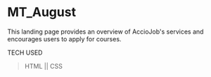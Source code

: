 # MT_August
This landing page provides an overview of AccioJob's services and encourages users to apply for courses.

TECH USED
>HTML ||
>CSS
